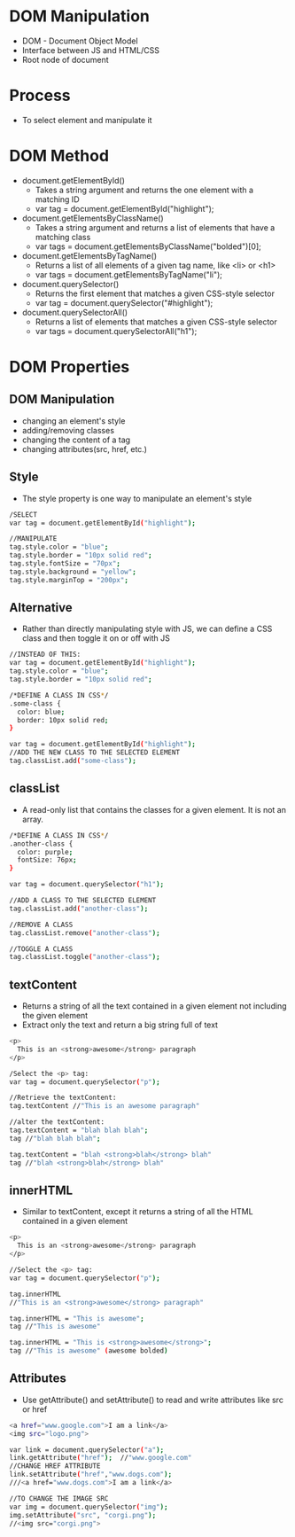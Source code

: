 # DOM Manipulation
- DOM - Document Object Model
- Interface between JS and HTML/CSS
- Root node of document

# Process
- To select element and manipulate it

# DOM Method
- document.getElementById()
	- Takes a string argument and returns the one element with a matching ID
	- var tag = document.getElementById("highlight");
- document.getElementsByClassName()
	- Takes a string argument and returns a list of elements that have a matching class
	- var tags = document.getElementsByClassName("bolded")[0];
- document.getElementsByTagName()
	- Returns a list of all elements of a given tag name, like \<li\> or \<h1\>
	- var tags = document.getElementsByTagName("li");
- document.querySelector()
	- Returns the first element that matches a given CSS-style selector
	- var tag = document.querySelector("#highlight");
- document.querySelectorAll()
	- Returns a list of elements that matches a given CSS-style selector
	- var tags = document.querySelectorAll("h1");

# DOM Properties

## DOM Manipulation
- changing an element's style
- adding/removing classes
- changing the content of a tag
- changing attributes(src, href, etc.)

## Style
- The style property is one way to manipulate an element's style

```sh
/SELECT
var tag = document.getElementById("highlight");

//MANIPULATE
tag.style.color = "blue";
tag.style.border = "10px solid red";
tag.style.fontSize = "70px";
tag.style.background = "yellow";
tag.style.marginTop = "200px";
```

## Alternative
- Rather than directly manipulating style with JS, we can define a CSS class and then toggle it on or off with JS

```sh
//INSTEAD OF THIS:
var tag = document.getElementById("highlight");
tag.style.color = "blue";
tag.style.border = "10px solid red";
```

```sh
/*DEFINE A CLASS IN CSS*/
.some-class {
  color: blue;
  border: 10px solid red;
}
```

```sh
var tag = document.getElementById("highlight");
//ADD THE NEW CLASS TO THE SELECTED ELEMENT
tag.classList.add("some-class");
```

## classList
- A read-only list that contains the classes for a given element.  It is not an array.

```sh
/*DEFINE A CLASS IN CSS*/
.another-class {
  color: purple;
  fontSize: 76px;
}
```

```sh
var tag = document.querySelector("h1");

//ADD A CLASS TO THE SELECTED ELEMENT
tag.classList.add("another-class");

//REMOVE A CLASS
tag.classList.remove("another-class");

//TOGGLE A CLASS
tag.classList.toggle("another-class");
```

## textContent
- Returns a string of all the text contained in a given element not including the given element
- Extract only the text and return a big string full of text

```sh
<p>
  This is an <strong>awesome</strong> paragraph 
</p>
```

```sh
/Select the <p> tag:
var tag = document.querySelector("p");

//Retrieve the textContent:
tag.textContent //"This is an awesome paragraph"

//alter the textContent:
tag.textContent = "blah blah blah";
tag //"blah blah blah";

tag.textContent = "blah <strong>blah</strong> blah"
tag //"blah <strong>blah</strong> blah"

```

## innerHTML
- Similar to textContent, except it returns a string of all the HTML contained in a given element

```sh
<p>
  This is an <strong>awesome</strong> paragraph 
</p>
```

```sh
//Select the <p> tag:
var tag = document.querySelector("p");

tag.innerHTML
//"This is an <strong>awesome</strong> paragraph"

tag.innerHTML = "This is awesome";
tag //"This is awesome"

tag.innerHTML = "This is <strong>awesome</strong>";
tag //"This is awesome" (awesome bolded)
```

## Attributes
- Use getAttribute() and setAttribute() to read and write attributes like src or href

```sh
<a href="www.google.com">I am a link</a>
<img src="logo.png">

```

```sh
var link = document.querySelector("a");
link.getAttribute("href");  //"www.google.com"
//CHANGE HREF ATTRIBUTE
link.setAttribute("href","www.dogs.com"); 
///<a href="www.dogs.com">I am a link</a>

//TO CHANGE THE IMAGE SRC
var img = document.querySelector("img");
img.setAttribute("src", "corgi.png");
//<img src="corgi.png">
```